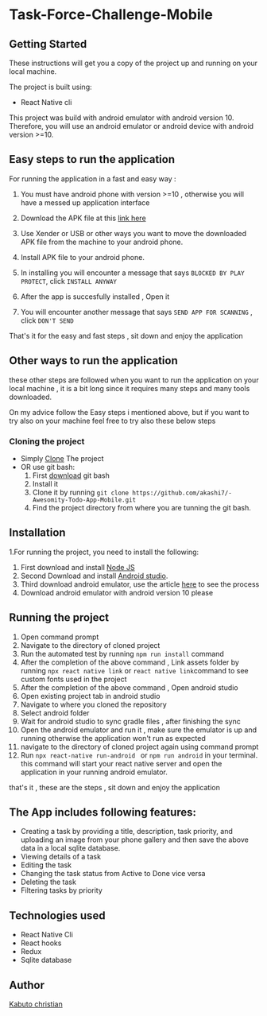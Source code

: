 # Task-Force-Challenge-Mobile

## Getting Started

These instructions will get you a copy of the project up and running on your local machine.

The project is built using:

- React Native cli

This project was build with android emulator with android version 10. Therefore, you will use an android emulator or android device with android version >=10.

## Easy steps to run the application

For running the application in a fast and easy way :

1. You must have android phone with version >=10 , otherwise you will have a messed up application interface
2. Download the APK file at this [link here](https://drive.google.com/drive/u/3/folders/17wWZ1k8WQBtgq06X2-XNrl2RGu_-Zyta)

3. Use Xender or USB or other ways you want to move the downloaded APK file from the machine to your android phone.
4. Install APK file to your android phone.
5. In installing you will encounter a message that says `BLOCKED BY PLAY PROTECT`, click `INSTALL ANYWAY`
6. After the app is succesfully installed , Open it
7. You will encounter another message that says `SEND APP FOR SCANNING` , click `DON'T SEND`

That's it for the easy and fast steps , sit down and enjoy the application

## Other ways to run the application

these other steps are followed when you want to run the application on your local machine , it is a bit long since it requires many steps and many tools downloaded.

On my advice follow the Easy steps i mentioned above, but if you want to try also on your machine feel free to try also these below steps

### Cloning the project

- Simply [Clone](https://github.com/akashi7/-Awesomity-Todo-App-Mobile.git) The project
- OR use git bash:
  1.  First [download](https://git-scm.com/downloads) git bash
  2.  Install it
  3.  Clone it by running `git clone https://github.com/akashi7/-Awesomity-Todo-App-Mobile.git`
  4.  Find the project directory from where you are tunning the git bash.

## Installation

1.For running the project, you need to install the following:

1.  First download and install [Node JS](https://nodejs.org/en/download/)
2.  Second Download and install [Android studio](https://developer.android.com/studio).
3.  Third download android emulator, use the article [here](https://developer.android.com/studio/run/managing-avds) to see the process
4.  Download android emulator with android version 10 please

## Running the project

1. Open command prompt
2. Navigate to the directory of cloned project
3. Run the automated test by running `npm run install` command
4. After the completion of the above command , Link assets folder by running `npx react native link` or `react native link`command to see custom fonts used in the project
5. After the completion of the above command , Open android studio
6. Open existing project tab in android studio
7. Navigate to where you cloned the repository
8. Select android folder
9. Wait for android studio to sync gradle files , after finishing the sync
10. Open the android emulator and run it , make sure the emulator is up and running otherwise the application won't run as expected
11. navigate to the directory of cloned project again using command prompt
12. Run `npx react-native run-android ` or `npm run android` in your terminal. this command will start your react native server and open the application in your running android emulator.

that's it , these are the steps , sit down and enjoy the application

## The App includes following features:

- Creating a task by providing a title, description, task priority, and uploading an image from your phone gallery
  and then save the above data in a local sqlite database.
- Viewing details of a task
- Editing the task
- Changing the task status from Active to Done vice versa
- Deleting the task
- Filtering tasks by priority

## Technologies used

- React Native Cli
- React hooks
- Redux
- Sqlite database

## Author

[Kabuto christian](https://github.com/akashi7)
